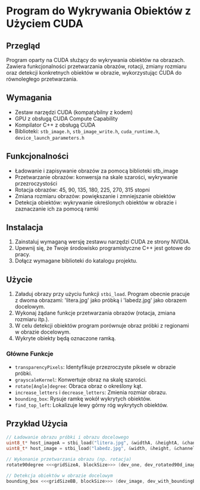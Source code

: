# Program do Wykrywania Obiektów z Użyciem CUDA

## Przegląd
Program oparty na CUDA służący do wykrywania obiektów na obrazach. Zawiera funkcjonalności przetwarzania obrazów, rotacji, zmiany rozmiaru oraz detekcji konkretnych obiektów w obrazie, wykorzystując CUDA do równoległego przetwarzania.

## Wymagania
- Zestaw narzędzi CUDA (kompatybilny z kodem)
- GPU z obsługą CUDA Compute Capability
- Kompilator C++ z obsługą CUDA
- Biblioteki: `stb_image.h`, `stb_image_write.h`, `cuda_runtime.h`, `device_launch_parameters.h`

## Funkcjonalności
- Ładowanie i zapisywanie obrazów za pomocą biblioteki stb_image
- Przetwarzanie obrazów: konwersja na skale szarości, wykrywanie przezroczystości
- Rotacja obrazów: 45, 90, 135, 180, 225, 270, 315 stopni
- Zmiana rozmiaru obrazów: powiększanie i zmniejszanie obiektów
- Detekcja obiektów: wykrywanie określonych obiektów w obrazie i zaznaczanie ich za pomocą ramki

## Instalacja
1. Zainstaluj wymaganą wersję zestawu narzędzi CUDA ze strony NVIDIA.
2. Upewnij się, że Twoje środowisko programistyczne C++ jest gotowe do pracy.
3. Dołącz wymagane biblioteki do katalogu projektu.

## Użycie
1. Załaduj obrazy przy użyciu funkcji `stbi_load`. Program obecnie pracuje z dwoma obrazami: 'litera.jpg' jako próbką i 'labedz.jpg' jako obrazem docelowym.
2. Wykonaj żądane funkcje przetwarzania obrazów (rotacja, zmiana rozmiaru itp.).
3. W celu detekcji obiektów program porównuje obraz próbki z regionami w obrazie docelowym.
4. Wykryte obiekty będą oznaczone ramką.

### Główne Funkcje
- `transparencyPixels`: Identyfikuje przezroczyste piksele w obrazie próbki.
- `grayscaleKernel`: Konwertuje obraz na skalę szarości.
- `rotate[Angle]degree`: Obraca obraz o określony kąt.
- `increase_letters` i `decrease_letters`: Zmienia rozmiar obrazu.
- `bounding_box`: Rysuje ramkę wokół wykrytych obiektów.
- `find_top_left`: Lokalizuje lewy górny róg wykrytych obiektów.

## Przykład Użycia
```cpp
// Ładowanie obrazu próbki i obrazu docelowego
uint8_t* host_imageA = stbi_load("litera.jpg", &widthA, &heightA, &channelsA, 0);
uint8_t* host_image = stbi_load("labedz.jpg", &width, &height, &channels, 0);

// Wykonanie przetwarzania obrazu (np. rotacja)
rotate90degree <<<gridSizeA, blockSize>>> (dev_one, dev_rotated90d_image, widthA, heightA);

// Detekcja obiektów w obrazie docelowym
bounding_box <<<gridSizeBB, blockSize>>> (dev_image, dev_with_boundingBox, width, height, widthA, heightA, dev_sample_check, dev_top_left, samples);
